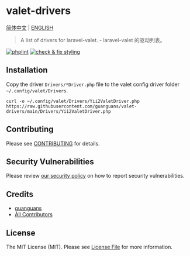 # valet-drivers

[简体中文](README-zh_CN.md) | [ENGLISH](README.md)

> A list of drivers for laravel-valet. - laravel-valet 的驱动列表。

[![phplint](https://github.com/guanguans/valet-drivers/actions/workflows/phplint.yml/badge.svg)](https://github.com/guanguans/valet-drivers/actions/workflows/phplint.yml)
[![check & fix styling](https://github.com/guanguans/valet-drivers/actions/workflows/php-cs-fixer.yml/badge.svg)](https://github.com/guanguans/valet-drivers/actions/workflows/php-cs-fixer.yml)

## Installation

Copy the driver `Drivers/*Driver.php` file to the valet config driver folder `~/.config/valet/Drivers`.

```shell
curl -o ~/.config/valet/Drivers/Yii2ValetDriver.php https://raw.githubusercontent.com/guanguans/valet-drivers/main/Drivers/Yii2ValetDriver.php
```

## Contributing

Please see [CONTRIBUTING](.github/CONTRIBUTING.md) for details.

## Security Vulnerabilities

Please review [our security policy](../../security/policy) on how to report security vulnerabilities.

## Credits

* [guanguans](https://github.com/guanguans)
* [All Contributors](../../contributors)

## License

The MIT License (MIT). Please see [License File](LICENSE) for more information.
